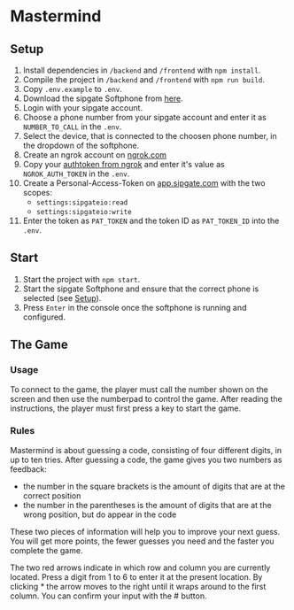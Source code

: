 # Mastermind

## Setup

1. Install dependencies in `/backend` and `/frontend` with `npm install`.
2. Compile the project in `/backend` and `/frontend` with `npm run build`.
3. Copy `.env.example` to `.env`.
4. Download the sipgate Softphone from [here](https://www.sipgate.de/softphone-download).
5. Login with your sipgate account.
6. Choose a phone number from your sipgate account and enter it as `NUMBER_TO_CALL` in the `.env`.
7. Select the device, that is connected to the choosen phone number, in the dropdown of the softphone.
8. Create an ngrok account on [ngrok.com](https://ngrok.com/)
9. Copy your [authtoken from ngrok](https://dashboard.ngrok.com/get-started/your-authtoken) and enter it's value as `NGROK_AUTH_TOKEN` in the `.env`.
10. Create a Personal-Access-Token on [app.sipgate.com](https://app.sipgate.com/w0/personal-access-token) with the two scopes:
    - `settings:sipgateio:read`
    - `settings:sipgateio:write`
11. Enter the token as `PAT_TOKEN` and the token ID as `PAT_TOKEN_ID` into the `.env`.

## Start

1. Start the project with `npm start`.
2. Start the sipgate Softphone and ensure that the correct phone is selected (see [Setup](#setup)).
3. Press `Enter` in the console once the softphone is running and configured.

## The Game

### Usage

To connect to the game, the player must call the number shown on the screen and then use the numberpad to control the game.
After reading the instructions, the player must first press a key to start the game.

### Rules

Mastermind is about guessing a code, consisting of four different digits, in up to ten tries.
After guessing a code, the game gives you two numbers as feedback:

- the number in the square brackets is the amount of digits that are at the correct position
- the number in the parentheses is the amount of digits that are at the wrong position, but do appear in the code

These two pieces of information will help you to improve your next guess.
You will get more points, the fewer guesses you need and the faster you complete the game.

The two red arrows indicate in which row and column you are currently located. Press a digit from 1 to 6 to enter it at the present location. By clicking \* the arrow moves to the right until it wraps around to the first column. You can confirm your input with the # button.
